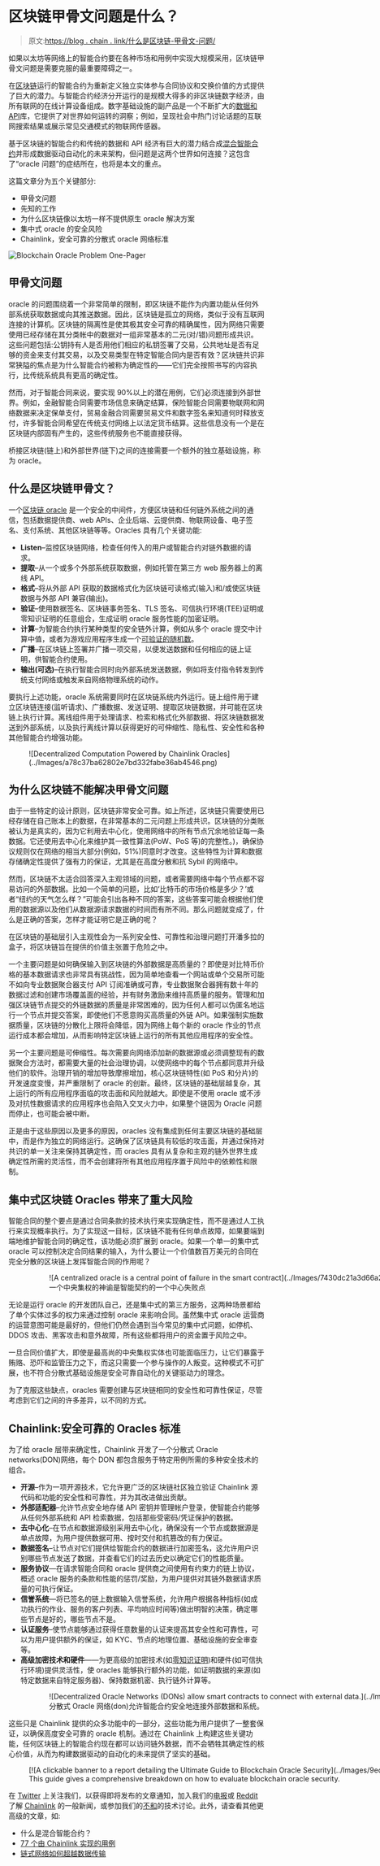 # 区块链甲骨文问题是什么？

> 原文:[https://blog . chain . link/什么是区块链-甲骨文-问题/](https://blog.chain.link/what-is-the-blockchain-oracle-problem/)

如果以太坊等网络上的智能合约要在各种市场和用例中实现大规模采用，区块链甲骨文问题是需要克服的最重要障碍之一。

在[区块链](https://blog.chain.link/what-is-a-blockchain-and-how-can-it-impact-the-world/)运行的智能合约为重新定义独立实体参与合同协议和交换价值的方式提供了巨大的潜力。与智能合约经济分开运行的是规模大得多的非区块链数字经济，由所有联网的在线计算设备组成。数字基础设施的副产品是一个不断扩大的[数据和 API](https://blog.chain.link/understanding-how-data-and-apis-power-next-generation-economies/)库，它提供了对世界如何运转的洞察；例如，呈现社会中热门讨论话题的互联网搜索结果或展示常见交通模式的物联网传感器。

基于区块链的智能合约和传统的数据和 API 经济有巨大的潜力结合成[混合智能合约](https://blog.chain.link/hybrid-smart-contracts-explained/)并形成数据驱动自动化的未来架构，但问题是这两个世界如何连接？这包含了“oracle 问题”的症结所在，也将是本文的重点。

这篇文章分为五个关键部分:

*   甲骨文问题
*   先知的工作
*   为什么区块链像以太坊一样不提供原生 oracle 解决方案
*   集中式 oracle 的安全风险
*   Chainlink，安全可靠的分散式 oracle 网络标准

![Blockchain Oracle Problem One-Pager](../Images/2bdec3438808bdfa243a43cbe96189ec.png)

## 甲骨文问题

oracle 的问题围绕着一个非常简单的限制，即区块链不能作为内置功能从任何外部系统获取数据或向其推送数据。因此，区块链是孤立的网络，类似于没有互联网连接的计算机。区块链的隔离性是使其极其安全可靠的精确属性，因为网络只需要使用已经存储在其分类帐中的数据对一组非常基本的二元(对/错)问题形成共识。这些问题包括:公钥持有人是否用他们相应的私钥签署了交易，公共地址是否有足够的资金来支付其交易，以及交易类型在特定智能合同内是否有效？区块链共识非常狭隘的焦点是为什么智能合约被称为确定性的——它们完全按照书写的内容执行，比传统系统具有更高的确定性。

然而，对于智能合同来说，要实现 90%以上的潜在用例，它们必须连接到外部世界。例如，金融智能合同需要市场信息来确定结算，保险智能合同需要物联网和网络数据来决定保单支付，贸易金融合同需要贸易文件和数字签名来知道何时释放支付，许多智能合同希望在传统支付网络上以法定货币结算。这些信息没有一个是在区块链内部固有产生的，这些传统服务也不能直接获得。

桥接区块链(链上)和外部世界(链下)之间的连接需要一个额外的独立基础设施，称为 oracle。

## 什么是区块链甲骨文？

一个[区块链 oracle](https://chain.link/education/blockchain-oracles) 是一个安全的中间件，方便区块链和任何链外系统之间的通信，包括数据提供商、web APIs、企业后端、云提供商、物联网设备、电子签名、支付系统、其他区块链等等。Oracles 具有几个关键功能:

*   **Listen**–监控区块链网络，检查任何传入的用户或智能合约对链外数据的请求。
*   **提取**–从一个或多个外部系统获取数据，例如托管在第三方 web 服务器上的离线 API。
*   **格式**–将从外部 API 获取的数据格式化为区块链可读格式(输入)和/或使区块链数据与外部 API 兼容(输出)。
*   **验证**–使用数据签名、区块链事务签名、TLS 签名、可信执行环境(TEE)证明或零知识证明的任意组合，生成证明 oracle 服务性能的加密证明。
*   **计算**–为智能合约执行某种类型的安全链外计算，例如从多个 oracle 提交中计算中值，或者为游戏应用程序生成一个[可验证的随机数](https://chain.link/solutions/chainlink-vrf)。
*   **广播**–在区块链上签署并广播一项交易，以便发送数据和任何相应的链上证明，供智能合约使用。
*   **输出(可选)**–在执行智能合同时向外部系统发送数据，例如将支付指令转发到传统支付网络或触发来自网络物理系统的动作。

要执行上述功能，oracle 系统需要同时在区块链系统内外运行。链上组件用于建立区块链连接(监听请求)、广播数据、发送证明、提取区块链数据，并可能在区块链上执行计算。离线组件用于处理请求、检索和格式化外部数据、将区块链数据发送到外部系统，以及执行离线计算以获得更好的可伸缩性、隐私性、安全性和各种其他智能合约增强功能。

<figure class="kg-card kg-image-card kg-width-wide kg-card-hascaption">![Decentralized Computation Powered by Chainlink Oracles](../Images/a78c37ba62802e7bd332fabe36ab4546.png)</figure>

## 为什么区块链不能解决甲骨文问题

由于一些特定的设计原则，区块链非常安全可靠。如上所述，区块链只需要使用已经存储在自己账本上的数据，在非常基本的二元问题上形成共识。区块链的分类账被认为是真实的，因为它利用去中心化，使用网络中的所有节点冗余地验证每一条数据。它还使用去中心化来维护其一致性算法(PoW、PoS 等)的完整性。)，确保协议规则仅在网络的相当大部分(例如，51%)同意时才改变。这些特性为计算和数据存储确定性提供了强有力的保证，尤其是在高度分散和抗 Sybil 的网络中。

然而，区块链不太适合回答深入主观领域的问题，或者需要网络中每个节点都不容易访问的外部数据。比如一个简单的问题，比如‘比特币的市场价格是多少？’或者“纽约的天气怎么样？”可能会引出各种不同的答案，这些答案可能会根据他们使用的数据源以及他们从数据源请求数据的时间而有所不同。那么问题就变成了，什么是正确的答案，怎样才能证明它是正确的呢？

在区块链的基础层引入主观性会为一系列安全性、可靠性和治理问题打开潘多拉的盒子，将区块链旨在提供的价值主张置于危险之中。

一个主要问题是如何确保输入到区块链的外部数据是高质量的？即使是对比特币价格的基本数据请求也非常具有挑战性，因为简单地查看一个网站或单个交易所可能不如向专业数据聚合器支付 API 订阅准确或可靠，专业数据聚合器拥有数十年的数据过滤和创建市场覆盖面的经验，并有财务激励来维持高质量的服务。管理和加强区块链节点提交的外链数据的质量是非常困难的，因为任何人都可以伪匿名地运行一个节点并提交答案，即使他们不愿意购买高质量的外链 API。如果强制实施数据质量，区块链的分散化上限将会降低，因为网络上每个新的 oracle 作业的节点运行成本都会增加，从而影响特定区块链上运行的所有其他应用程序的安全性。

另一个主要问题是可伸缩性。每次需要向网络添加新的数据源或必须调整现有的数据聚合方法时，都需要大量的社会治理协调，以使网络中的每个节点都同意并升级他们的软件。治理开销的增加导致摩擦增加，核心区块链特性(如 PoS 和分片)的开发速度变慢，并严重限制了 oracle 的创新。最终，区块链的基础层越复杂，其上运行的所有应用程序面临的攻击面和风险就越大。即使是不使用 oracle 或不涉及对抗性数据请求的应用程序也会陷入交叉火力中，如果整个链因为 Oracle 问题而停止，也可能会被中断。

正是由于这些原因以及更多的原因，oracles 没有集成到任何主要区块链的基础层中，而是作为独立的网络运行。这确保了区块链具有较低的攻击面，并通过保持对共识的单一关注来保持其确定性，而 oracles 具有从复杂和主观的链外世界生成确定性所需的灵活性，而不会创建将所有其他应用程序置于风险中的依赖性和限制。

## 集中式区块链 Oracles 带来了重大风险

智能合同的整个要点是通过合同条款的技术执行来实现确定性，而不是通过人工执行来实现概率执行。为了实现这一目标，区块链不能有任何单点故障，如果要端到端地维护智能合同的确定性，该功能必须扩展到 oracle。如果一个单一的集中式 oracle 可以控制决定合同结果的输入，为什么要让一个价值数百万美元的合同在完全分散的区块链上发挥智能合同的作用呢？

<figure class="kg-card kg-image-card kg-width-wide kg-card-hascaption">

<figure id="attachment_814" aria-describedby="caption-attachment-814" style="width: 1600px" class="wp-caption alignnone">![A centralized oracle is a central point of failure in the smart contract](../Images/7430dc21a3d66a2c5f70e132695078f7.png)

<figcaption id="caption-attachment-814" class="wp-caption-text">一个中央集权的神谕是智能契约的一个中心失败点</figcaption>

</figure>

</figure>

无论是运行 oracle 的开发团队自己，还是集中式的第三方服务，这两种场景都给了单个实体过多的权力来通过控制 oracle 来影响合同。虽然集中式 oracle 运营商的运营意图可能是最好的，但他们仍然会遇到当今常见的集中式问题，如停机、DDOS 攻击、黑客攻击和意外故障，所有这些都将用户的资金置于风险之中。

一旦合同价值扩大，即使是最高尚的中央集权实体也可能面临压力，让它们暴露于贿赂、恐吓和监管压力之下，而这只需要一个参与操作的人叛变。这种模式不可扩展，也不符合分散式基础设施是安全可靠自动化的关键驱动力的理念。

为了克服这些缺点，oracles 需要创建与区块链相同的安全性和可靠性保证，尽管考虑到它们之间的许多差异，以不同的方式。

## Chainlink:安全可靠的 Oracles 标准

为了给 oracle 层带来确定性，Chainlink 开发了一个分散式 Oracle networks(DON)网络，每个 DON 都包含服务于特定用例所需的多种安全技术的组合。

*   **开源**–作为一项开源技术，它允许更广泛的区块链社区独立验证 Chainlink 源代码和功能的安全性和可靠性，并为其改进做出贡献。
*   **外部适配器**–允许节点安全地存储 API 密钥并管理帐户登录，使智能合约能够从任何外部系统和 API 检索数据，包括那些受密码/凭证保护的数据。
*   **去中心化**–在节点和数据源级别采用去中心化，确保没有一个节点或数据源是单点故障，为用户提供数据可用、按时交付和抗篡改的有力保证。
*   **数据签名**–让节点对它们提供给智能合约的数据进行加密签名，这允许用户识别哪些节点发送了数据，并查看它们的过去历史以确定它们的性能质量。
*   **服务协议**—在请求智能合同和 oracle 提供商之间使用有约束力的链上协议，概述 oracle 服务的条款和性能的惩罚/奖励，为用户提供对其链外数据请求质量的可执行保证。
*   **信誉系统**—将已签名的链上数据输入信誉系统，允许用户根据各种指标(如成功执行的作业、服务的客户列表、平均响应时间等)做出明智的决策，确定哪些节点是好的，哪些节点不是。
*   **认证服务**–使节点能够通过获得任意数量的认证来提高其安全性和可靠性，可以为用户提供额外的保证，如 KYC、节点的地理位置、基础设施的安全审查等。
*   **高级加密技术和硬件**——为更高级的加密技术(如[零知识证明](https://blog.chain.link/what-is-a-zero-knowledge-proof-zkp/))和硬件(如可信执行环境)提供灵活性，使 oracles 能够执行额外的功能，如证明数据的来源(如特定数据来自特定服务器)、保持数据机密、执行链外计算等。

<figure class="kg-card kg-image-card kg-width-wide">

<figure id="attachment_815" aria-describedby="caption-attachment-815" style="width: 1600px" class="wp-caption alignnone">![Decentralized Oracle Networks (DONs) allow smart contracts to connect with external data.](../Images/4b1d842094ef25d6c8d35d0a37a75cab.png)

<figcaption id="caption-attachment-815" class="wp-caption-text">分散式 Oracle 网络(don)允许智能合约安全地连接外部数据和系统。</figcaption>

</figure>

</figure>

这些只是 Chainlink 提供的众多功能中的一部分，这些功能为用户提供了一整套保证，以确保高度安全可靠的 oracle 机制。通过在 Chainlink 上构建这些关键功能，任何区块链上的智能合约现在都可以访问链外数据，而不会牺牲其确定性的核心价值，从而为构建数据驱动的自动化的未来提供了坚实的基础。

<figure id="attachment_3518" aria-describedby="caption-attachment-3518" style="width: 2501px" class="wp-caption aligncenter">[![A clickable banner to a report detailing the Ultimate Guide to Blockchain Oracle Security](../Images/9ede9173a1fba83a6a8ec756c6b9e3a8.png)](https://chain.link/resources/blockchain-oracle-security)

<figcaption id="caption-attachment-3518" class="wp-caption-text">This guide gives a comprehensive breakdown on how to evaluate blockchain oracle security.</figcaption>

</figure>

在 [Twitter](https://twitter.com/Smart_Contract) 上关注我们，以获得即将发布的文章通知，加入我们的[电报](https://t.me/chainlinkofficial)或 [Reddit](https://www.reddit.com/r/Chainlink/) 了解 [Chainlink](https://chain.link/) 的一般新闻，或参加我们的[不和](https://discordapp.com/invite/aSK4zew)的技术讨论。此外，请查看其他更高级的文章，如:

*   什么是混合智能合约？
*   [77 个由 Chainlink 实现的用例](https://blog.chain.link/44-ways-to-enhance-your-smart-contract-with-chainlink/)
*   [链式网络如何超越数据传输](https://blog.chain.link/how-the-chainlink-network-goes-beyond-data-delivery/)